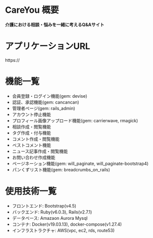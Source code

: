 # CareYou 概要

__介護における相談・悩みを一緒に考えるQ&Aサイト__

# アプリケーションURL

https://

# 機能一覧

- 会員登録・ログイン機能(gem: devise)
- 認証、承認機能(gem: cancancan)
- 管理者ページ(gem: rails_admin)
- アカウント停止機能
- プロフィール画像アップロード機能(gem: carrierwave, rmagick)
- 相談作成・閲覧機能
- タグ作成・付与機能
- コメント作成・閲覧機能
- ベストコメント機能
- ニュース記事作成・閲覧機能
- お問い合わせ作成機能
- ページネーション機能(gem: will_paginate, will_paginate-bootstrap4)
- パンくずリスト機能(gem: breadcrumbs_on_rails)

# 使用技術一覧

- フロントエンド: Bootstrap(v4.5)
- バックエンド: Ruby(v6.0.3), Rails(v2.7.1)
- データベース: Amazaon Aurora Mysql
- コンテナ: Docker(v19.03.13), docker-compose(v1.27.4)
- インフラストラクチャ: AWS(vpc, ec2, rds, route53)
